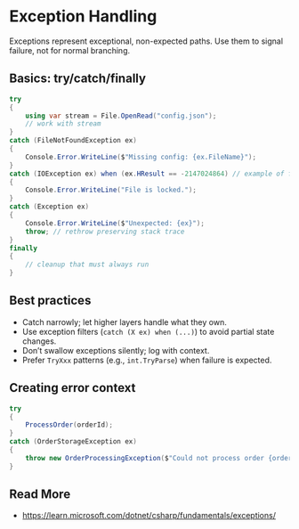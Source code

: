 # Exception Handling

Exceptions represent exceptional, non-expected paths. Use them to signal failure, not for normal branching.

## Basics: try/catch/finally
```csharp
try
{
	using var stream = File.OpenRead("config.json");
	// work with stream
}
catch (FileNotFoundException ex)
{
	Console.Error.WriteLine($"Missing config: {ex.FileName}");
}
catch (IOException ex) when (ex.HResult == -2147024864) // example of filter (file in use)
{
	Console.Error.WriteLine("File is locked.");
}
catch (Exception ex)
{
	Console.Error.WriteLine($"Unexpected: {ex}");
	throw; // rethrow preserving stack trace
}
finally
{
	// cleanup that must always run
}
```

## Best practices
- Catch narrowly; let higher layers handle what they own.
- Use exception filters (`catch (X ex) when (...)`) to avoid partial state changes.
- Don’t swallow exceptions silently; log with context.
- Prefer `TryXxx` patterns (e.g., `int.TryParse`) when failure is expected.

## Creating error context
```csharp
try
{
	ProcessOrder(orderId);
}
catch (OrderStorageException ex)
{
	throw new OrderProcessingException($"Could not process order {orderId}", ex);
}
```

## Read More
- https://learn.microsoft.com/dotnet/csharp/fundamentals/exceptions/

